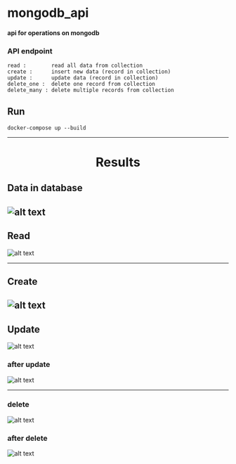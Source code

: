 # mongodb_api

#### api for  operations on mongodb



### API endpoint
```
read :        read all data from collection
create :      insert new data (record in collection)
update :      update data (record in collection)
delete_one :  delete one record from collection
delete_many : delete multiple records from collection 

```

## Run
```
docker-compose up --build
```
 ----
 
<h1 align="center"> Results</h1>

## Data in database
![alt text](https://github.com/spctr01/mongodb_api/blob/main/result_imgs/database.png)
------
## Read
![alt text](https://github.com/spctr01/mongodb_api/blob/main/result_imgs/read.png)

------
##  Create
![alt text](https://github.com/spctr01/mongodb_api/blob/main/result_imgs/create.png)
-------
##  Update
![alt text](https://github.com/spctr01/mongodb_api/blob/main/result_imgs/update.png)

###  after update

![alt text](https://github.com/spctr01/mongodb_api/blob/main/result_imgs/after_update.png)

-------
###  delete
![alt text](https://github.com/spctr01/mongodb_api/blob/main/result_imgs/delete.png)

### after delete

![alt text](https://github.com/spctr01/mongodb_api/blob/main/result_imgs/after_delete.png)

